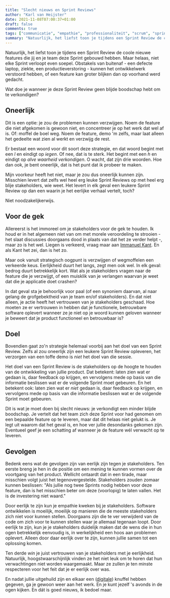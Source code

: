 ```yaml
---
title: "Slecht nieuws en Sprint Reviews"
author: "Karl van Heijster"
date: 2021-11-08T07:00:37+01:00
draft: false
comments: true
tags: ["communicatie", "empathie", "professionaliteit", "scrum", "sprint review", "stakeholders"]
summary: "Natuurlijk, het liefst toon je tijdens een Sprint Review de coole nieuwe features die jij en je team deze Sprint gebouwd hebben. Maar helaas, niet elke Sprint verloopt even soepel. Obstakels van buitenaf kunnen het ontwikkelwerk verstoord hebben, of een feature kan groter blijken dan op voorhand werd gedacht. Wat doe je wanneer je deze Sprint Review geen blijde boodschap hebt om te verkondigen?"
---
```


Natuurlijk, het liefst toon je tijdens een Sprint Review de coole nieuwe features die jij en je team deze Sprint gebouwd hebben. Maar helaas, niet elke Sprint verloopt even soepel. Obstakels van buitenaf - een defecte laptop, ziekte, een productieverstoring - kunnen het ontwikkelwerk verstoord hebben, of een feature kan groter blijken dan op voorhand werd gedacht. 


Wat doe je wanneer je deze Sprint Review geen blijde boodschap hebt om te verkondigen?


## Oneerlijk


Dit is een optie: je zou de problemen kunnen verzwijgen. Noem de feature die niet afgekomen is gewoon niet, en concentreer je op het werk dat wel af is. Of: moffel de boel weg. Noem de feature, demo 'm zelfs, maar laat alleen het gedeelte wat zien al werkt en verzwijg de rest. 


Er bestaat een woord voor dit soort deze strategie, en dat woord begint met een *l* en eindigt op *iegen*. Of nee, dat is te sterk. Het begint met een *h* en eindigt op *alve waarheid verkondigen*. O wacht, dat zijn drie woorden. Hoe dan ook, je bent oneerlijk, dat is het punt dat ik probeer te maken.


Mijn voorkeur heeft het niet, maar je zou dus oneerlijk kunnen zijn. Misschien levert dat zelfs wel heel erg leuke Sprint Reviews op met heel erg blije stakeholders, wie weet. Het levert in elk geval een leukere Sprint Review op dan een waarin je het eerlijke verhaal vertelt, toch?


Niet noodzakelijkerwijs.


## Voor de gek


Allereerst is het immoreel om je stakeholders voor de gek te houden. Ik houd er in het algemeen niet van om met morele veroordeling te strooien - het slaat discussies doorgaans dood in plaats van dat het ze verder helpt -, maar zo is het wel. Liegen is verkeerd, vraag maar aan [Immanuel Kant](https://plato.stanford.edu/entries/kant-moral/). En als Kant het zei, dan is het zo.


Maar ook vanuit strategisch oogpunt is verzwijgen of wegmoffelen een verkeerde keus. Eerlijkheid duurt het langs, zegt men ook wel. In elk geval: bedrog duurt betrekkelijk kort. Wat als je stakeholders vragen naar de feature die je verzwijgt, of een muisklik van je verlangen waarvan je weet dat die je applicatie doet crashen? 


In dat geval sta je behoorlijk voor paal (of een synoniem daarvan, al naar gelang de grofgebektheid van je team en/of stakeholders). En dat niet alleen, je actie heeft het vertrouwen van je stakeholders geschaad. Hoe moeten ze er vertrouwen in hebben dat je functionele, betrouwbare software oplevert wanneer ze je niet op je woord kunnen geloven wanneer je beweert dat je product functioneel en betrouwbaar is?


## Doel 


Bovendien gaat zo'n strategie helemaal voorbij aan het doel van een Sprint Review. Zelfs al zou oneerlijk zijn een leukere Sprint Review opleveren, het verzorgen van een toffe demo is *niet* het doel van die sessie. 


Het doel van een Sprint Review is de stakeholders op de hoogte te houden van de ontwikkeling van jullie product. Dat betekent: laten zien wat er gedaan is, daar feedback op krijgen, en vervolgens mede op basis van die informatie beslissen wat er de volgende Sprint moet gebeuren. En het betekent ook: laten zien wat er *niet* gedaan is, daar feedback op krijgen, en vervolgens mede op basis van die informatie beslissen wat er de volgende Sprint moet gebeuren.


Dit is wat je moet doen bij slecht nieuws: je verkondigt een minder blijde boodschap. Je vertelt dat het team zich deze Sprint voor had genomen om een bepaalde feature op te leveren, maar dat dit helaas niet gelukt is. Je legt uit waarom dat het geval is, en hoe ver jullie desondanks gekomen zijn. Eventueel geef je een schatting af wanneer je de feature wél verwacht op te leveren.


## Gevolgen


Bedenk eens wat de gevolgen zijn van eerlijk zijn tegen je stakeholders. Ten eerste breng je hen in de positie om een mening te kunnen vormen over de voortgang van het product. Wellicht ontaardt dat in een tirade, maar misschien volgt juist het tegenovergestelde. Stakeholders zouden zomaar kunnen beslissen: "Als jullie nog twee Sprints nodig hebben voor deze feature, dan is het misschien beter om deze (voorlopig) te laten vallen. Het is de investering niet waard."


Door eerlijk te zijn kun je empathie kweken bij je stakeholders. Software ontwikkelen is moeilijk, moeilijk op manieren die de meeste stakeholders zich niet voor kunnen stellen. Doorgaans zijn die te ver verwijderd van de code om zich voor te kunnen stellen waar je allemaal tegenaan loopt. Door eerlijk te zijn, kun je je stakeholders duidelijk maken dat de wens die in hun ogen betrekkelijk eenvoudig is, in werkelijkheid een hoos aan problemen oplevert. Alleen door daar eerlijk over te zijn, kunnen jullie samen tot een oplossing komen.


Ten derde *win* je juist vertrouwen van je stakeholders met je eerlijkheid. Natuurlijk, hoogstwaarschijnlijk vinden ze het niet leuk om te horen dat hun verwachtingen niet worden waargemaakt. Maar ze zullen je ten minste respecteren voor het feit dat je er eerlijk over was. 


En nadat jullie uitgehuild zijn en elkaar een ([digitale](/blog/21/10/tien-regels-voor-online-vergaderingen/)) knuffel hebben gegeven, ga je gewoon weer aan het werk. En je kunt jezelf 's avonds in de ogen kijken. En dát is goed nieuws, ik bedoel maar.
